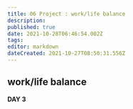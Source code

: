 ```yaml
---
title: 06 Project : work/life balance
description: 
published: true
date: 2021-10-28T06:46:54.002Z
tags: 
editor: markdown
dateCreated: 2021-10-27T08:50:31.556Z
---
```


## work/life balance

**DAY 3**
